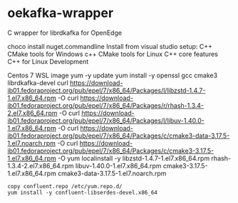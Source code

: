 # oekafka-wrapper
C wrapper for librdkafka for OpenEdge

choco install nuget.commandline
Install from visual studio setup:
	C++ CMake tools for Windows 
	c++ CMake tools for Linux
	C++ core features
	C++ for Linux Development

Centos 7 WSL image
	yum -y update
	yum install -y openssl gcc cmake3 librdkafka-devel
    curl https://download-ib01.fedoraproject.org/pub/epel/7/x86_64/Packages/l/libzstd-1.4.7-1.el7.x86_64.rpm -O
    curl https://download-ib01.fedoraproject.org/pub/epel/7/x86_64/Packages/r/rhash-1.3.4-2.el7.x86_64.rpm -O
    curl https://download-ib01.fedoraproject.org/pub/epel/7/x86_64/Packages/l/libuv-1.40.0-1.el7.x86_64.rpm -O
    curl https://download-ib01.fedoraproject.org/pub/epel/7/x86_64/Packages/c/cmake3-data-3.17.5-1.el7.noarch.rpm -O
    curl https://download-ib01.fedoraproject.org/pub/epel/7/x86_64/Packages/c/cmake3-3.17.5-1.el7.x86_64.rpm -O
    yum localinstall -y libzstd-1.4.7-1.el7.x86_64.rpm rhash-1.3.4-2.el7.x86_64.rpm libuv-1.40.0-1.el7.x86_64.rpm cmake3-3.17.5-1.el7.x86_64.rpm cmake3-data-3.17.5-1.el7.noarch.rpm

	copy confluent.repo /etc/yum.repo.d/
	yum install -y confluent-libserdes-devel.x86_64
